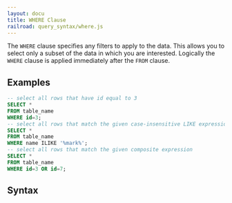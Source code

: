 ```yaml
---
layout: docu
title: WHERE Clause
railroad: query_syntax/where.js
---
```

The `WHERE` clause specifies any filters to apply to the data. This allows you to select only a subset of the data in which you are interested. Logically the `WHERE` clause is applied immediately after the `FROM` clause.

## Examples
```sql
-- select all rows that have id equal to 3
SELECT *
FROM table_name
WHERE id=3;
-- select all rows that match the given case-insensitive LIKE expression
SELECT *
FROM table_name
WHERE name ILIKE '%mark%';
-- select all rows that match the given composite expression
SELECT *
FROM table_name
WHERE id=3 OR id=7;
```

## Syntax
<div id="rrdiagram"></div>
